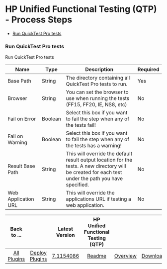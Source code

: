 
# HP Unified Functional Testing (QTP) - Process Steps

* [Run QuickTest Pro tests](#run_quicktest_pro_tests)


### Run QuickTest Pro tests

Run QuickTest Pro tests


| Name | Type | Description                                                                                                          | Required |
| ---- | ---- | -------------------------------------------------------------------------------------------------------------------- | -------- |
| Base Path | String | The directory containing all QuickTest Pro tests to run. | Yes |
| Browser | String | You can set the browser to use when running the tests (FF15, FF20, IE, NS8, etc) | No |
| Fail on Error | Boolean | Select this box if you want to fail the step when any of the tests fail! | No |
| Fail on Warning | Boolean | Select this box if you want to fail the step when any of the tests has a warning! | No |
| Result Base Path | String | This will override the default result output location for the tests. A new directory will be created for each test under the path you have specified. | No |
| Web Application URL | String | This will override the applications URL if testing a web application. | No |



|Back to ...||Latest Version|HP Unified Functional Testing (QTP) |||
| :---: | :---: | :---: | :---: | :---: | :---: |
|[All Plugins](../../index.md)|[Deploy Plugins](../README.md)|[7.1154086](https://raw.githubusercontent.com/UrbanCode/IBM-UCD-PLUGINS/main/files/QTP/ucd-QTP-7.1154086.zip)|[Readme](README.md)|[Overview](overview.md)|[Downloads](downloads.md)|
